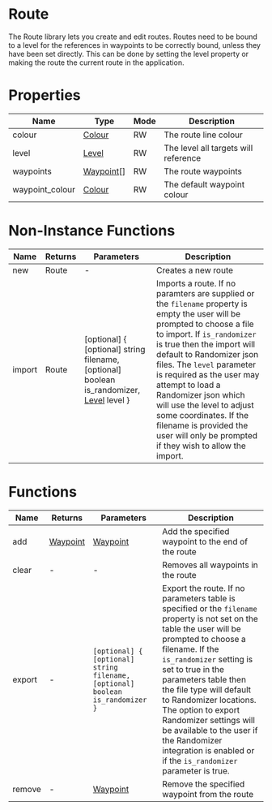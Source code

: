 # Route

The Route library lets you create and edit routes. Routes need to be bound to a level for the references in waypoints to be correctly bound, unless they have been set directly. This can be done by setting the level property or making the route the current route in the application.

# Properties
| Name | Type | Mode | Description |
| ---- | ---- | ---- | ---- |
| colour | [Colour](colour.md) | RW | The route line colour |
| level | [Level](level.md) | RW | The level all targets will reference |
| waypoints | [Waypoint](waypoint.md)[] | RW | The route waypoints |
| waypoint_colour | [Colour](colour.md) | RW | The default waypoint colour |

# Non-Instance Functions

| Name | Returns | Parameters | Description |
| ---- | ------- | ---------- | ----------- |
| new | Route | - | Creates a new route |
| import | Route | [optional] { [optional] string filename, [optional] boolean is_randomizer, [Level](level.md) level } | Imports a route. If no paramters are supplied or the `filename` property is empty the user will be prompted to choose a file to import. If `is_randomizer` is true then the import will default to Randomizer json files. The `level` parameter is required as the user may attempt to load a Randomizer json which will use the level to adjust some coordinates. If the filename is provided the user will only be prompted if they wish to allow the import. |

# Functions

| Name | Returns | Parameters | Description |
| ---- | ------- | ---------- | ----------- |
| add | [Waypoint](waypoint.md) | [Waypoint](waypoint.md) | Add the specified waypoint to the end of the route |
| clear | - | - | Removes all waypoints in the route |
| export | - | `[optional] { [optional] string filename, [optional] boolean is_randomizer }` | Export the route. If no parameters table is specified or the `filename` property is not set on the table the user will be prompted to choose a filename. If the `is_randomizer` setting is set to true in the parameters table then the file type will default to Randomizer locations. The option to export Randomizer settings will be available to the user if the Randomizer integration is enabled or if the `is_randomizer` parameter is true. |
| remove | - | [Waypoint](waypoint.md) | Remove the specified waypoint from the route |
